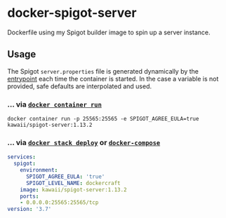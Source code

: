 # docker-spigot-server
Dockerfile using my Spigot builder image to spin up a server instance.

## Usage

The Spigot `server.properties` file is generated dynamically by the [entrypoint](docker-entrypoint.sh#L10-L44) each time the container is started. In the case a variable is not provided, safe defaults are interpolated and used.

### ... via [`docker container run`](https://docs.docker.com/engine/reference/commandline/container_run/)

```
docker container run -p 25565:25565 -e SPIGOT_AGREE_EULA=true kawaii/spigot-server:1.13.2
```

### ... via [`docker stack deploy`](https://docs.docker.com/engine/reference/commandline/stack_deploy/) or [`docker-compose`](https://github.com/docker/compose)

```yaml
services:
  spigot:
    environment:
      SPIGOT_AGREE_EULA: 'true'
      SPIGOT_LEVEL_NAME: dockercraft
    image: kawaii/spigot-server:1.13.2
    ports:
    - 0.0.0.0:25565:25565/tcp
version: '3.7'
```
